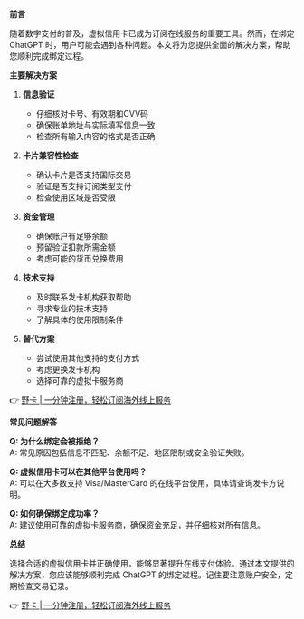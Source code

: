 **前言**

随着数字支付的普及，虚拟信用卡已成为订阅在线服务的重要工具。然而，在绑定 ChatGPT 时，用户可能会遇到各种问题。本文将为您提供全面的解决方案，帮助您顺利完成绑定过程。

**主要解决方案**

1. **信息验证**
   - 仔细核对卡号、有效期和CVV码
   - 确保账单地址与实际填写信息一致
   - 检查所有输入内容的格式是否正确

2. **卡片兼容性检查**
   - 确认卡片是否支持国际交易
   - 验证是否支持订阅类型支付
   - 检查使用区域是否受限

3. **资金管理**
   - 确保账户有足够余额
   - 预留验证扣款所需金额
   - 考虑可能的货币兑换费用

4. **技术支持**
   - 及时联系发卡机构获取帮助
   - 寻求专业的技术支持
   - 了解具体的使用限制条件

5. **替代方案**
   - 尝试使用其他支持的支付方式
   - 考虑更换发卡机构
   - 选择可靠的虚拟卡服务商

👉 [野卡 | 一分钟注册，轻松订阅海外线上服务](https://bit.ly/bewildcard)

**常见问题解答**

**Q: 为什么绑定会被拒绝？**  
A: 常见原因包括信息不匹配、余额不足、地区限制或安全验证失败。

**Q: 虚拟信用卡可以在其他平台使用吗？**  
A: 可以在大多数支持 Visa/MasterCard 的在线平台使用，具体请查询发卡方说明。

**Q: 如何确保绑定成功率？**  
A: 建议使用可靠的虚拟卡服务商，确保资金充足，并仔细核对所有信息。

**总结**

选择合适的虚拟信用卡并正确使用，能够显著提升在线支付体验。通过本文提供的解决方案，您应该能够顺利完成 ChatGPT 的绑定过程。记住要注意账户安全，定期检查交易记录。

👉 [野卡 | 一分钟注册，轻松订阅海外线上服务](https://bit.ly/bewildcard)